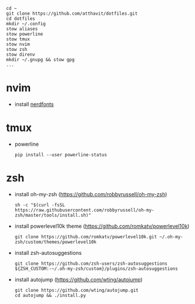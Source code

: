 ```
cd ~
git clone https://github.com/atthavit/dotfiles.git
cd dotfiles
mkdir ~/.config
stow aliases
stow powerline
stow tmux
stow nvim
stow zsh
stow direnv
mkdir ~/.gnupg && stow gpg
...
```

nvim
==============
* install [nerdfonts](https://www.nerdfonts.com/font-downloads)


tmux
====
* powerline  

    ```
    pip install --user powerline-status
    ```


zsh
===
* install oh-my-zsh (https://github.com/robbyrussell/oh-my-zsh)  

    ```
    sh -c "$(curl -fsSL https://raw.githubusercontent.com/robbyrussell/oh-my-zsh/master/tools/install.sh)"
    ```

* install powerlevel10k theme (https://github.com/romkatv/powerlevel10k)  

    ```
    git clone https://github.com/romkatv/powerlevel10k.git ~/.oh-my-zsh/custom/themes/powerlevel10k
    ```

* install zsh-autosuggestions

    ```
    git clone https://github.com/zsh-users/zsh-autosuggestions ${ZSH_CUSTOM:-~/.oh-my-zsh/custom}/plugins/zsh-autosuggestions
    ```

* install autojump (https://github.com/wting/autojump)

    ```
    git clone https://github.com/wting/autojump.git
    cd autojump && ./install.py
    ```
